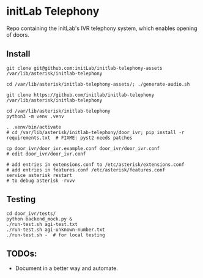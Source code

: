 # initLab Telephony

Repo containing the initLab's IVR telephony system, which enables opening of doors.

## Install


```
git clone git@github.com:initLab/initlab-telephony-assets /var/lib/asterisk/initlab-telephony

cd /var/lib/asterisk/initlab-telephony-assets/; ./generate-audio.sh

git clone https://github.com/initlab/initlab-telephony /var/lib/asterisk/initlab-telephony

cd /var/lib/asterisk/initlab-telephony
python3 -m venv .venv

. .venv/bin/activate
# cd /var/lib/asterisk/initlab-telephony/door_ivr; pip install -r requirements.txt  # FIXME: pyst2 needs patches

cp door_ivr/door_ivr.example.conf door_ivr/door_ivr.conf
# edit door_ivr/door_ivr.conf

# add entries in extensions.conf to /etc/asterisk/extensions.conf
# add entries in features.conf /etc/asterisk/features.conf
service asterisk restart
# to debug asterisk -rvvv
```

## Testing

```
cd door_ivr/tests/
python backend_mock.py &
./run-test.sh agi-test.txt
./run-test.sh agi-unknown-number.txt
./run-test.sh -  # for local testing
```

## TODOs:

- Document in a better way and automate.
